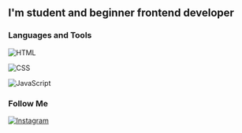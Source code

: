 ## I'm student and beginner frontend developer 

### Languages and Tools
![HTML](https://img.shields.io/badge/-HTML-000000?style=for-the-badge&logo=Html&logoColor=fa5300
)

![CSS](https://img.shields.io/badge/-CSS-000000?style=for-the-badge&logo=Css&logoColor=0044fa
)

![JavaScript](https://img.shields.io/badge/-JavaScript-000000?style=for-the-badge&logo=JavaScript&logoColor=faea00
)


### Follow Me
[![Instagram](https://img.shields.io/badge/-Instagram-000000?style=for-the-badge&logo=Instagram&logoColor=B4068E)](https://instagram.com/jopaprokrabik227?igshid=NGVhN2U2NjQ0Yg==)   
<!---
Kirillov-Artem/Kirillov-Artem is a ✨ special ✨ repository because its `README.md` (this file) appears on your GitHub profile.
You can click the Preview link to take a look at your changes.
--->

